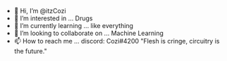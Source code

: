 - 👋 Hi, I’m @itzCozi
- 👀 I’m interested in ... Drugs
- 🌱 I’m currently learning ... like everything
- 💞️ I’m looking to collaborate on ... Machine Learning
- 📫 How to reach me ... discord: Cozi#4200
"Flesh is cringe, circuitry is the future." 
